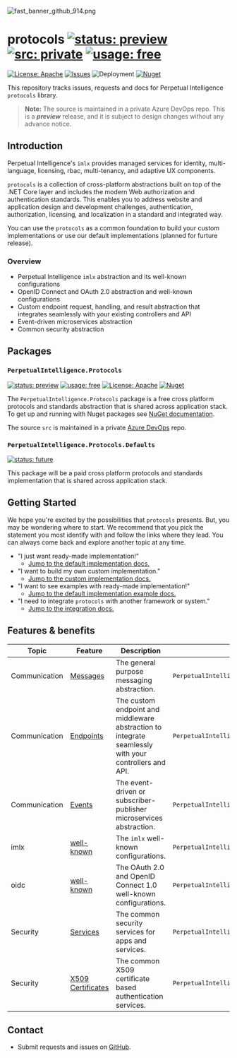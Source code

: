 ![fast_banner_github_914.png](https://en.gravatar.com/userimage/152742631/4ab9cb340649391354d65b592b744114.png)

# protocols [![status: preview](https://img.shields.io/badge/status-preview-yellow)]() [![src: private](https://img.shields.io/badge/src-private-red)]() [![usage: free](https://img.shields.io/badge/usage-free-green)]()
[![License: Apache](https://img.shields.io/badge/License-Apache-yellow.svg)](https://opensource.org/licenses/MIT)
[![Issues](https://img.shields.io/github/issues/perpetualintelligence/protocols)](https://github.com/perpetualintelligence/protocols/issues)
![Deployment](https://vsrm.dev.azure.com/perpetualintelligence/_apis/public/Release/badge/4c5f1531-e837-40e9-9e5e-47abaa3fab37/2/2)
[![Nuget](https://img.shields.io/nuget/vpre/PerpetualIntelligence.Protocols)](https://www.nuget.org/packages/PerpetualIntelligence.Protocols)

This repository tracks issues, requests and docs for Perpetual Intelligence `protocols` library.

> **Note:** The source is maintained in a private Azure DevOps repo. This is a ***preview*** release, and it is subject to design changes without any advance notice.

## Introduction

Perpetual Intelligence's `imlx` provides managed services for identity, multi-language, licensing, rbac, multi-tenancy, and adaptive UX components.

 `protocols` is a collection of cross-platform abstractions built on top of the .NET Core layer and includes the modern Web authorization and authentication standards. This enables you to address website and application design and development challenges, authentication, authorization, licensing, and localization in a standard and integrated way.

You can use the `protocols` as a common foundation to build your custom implementations or use our default implementations (planned for furture release).

### Overview

* Perpetual Intelligence `imlx` abstraction and its well-known configurations
* OpenID Connect and OAuth 2.0 abstraction and well-known configurations
* Custom endpoint request, handling, and result abstraction that integrates seamlessly with your existing controllers and API
* Event-driven microservices abstraction
* Common security abstraction

## Packages

### `PerpetualIntelligence.Protocols`
[![status: preview](https://img.shields.io/badge/status-preview-yellow)]()
[![usage: free](https://img.shields.io/badge/usage-free-green)]()
[![License: Apache](https://img.shields.io/badge/License-Apache-yellow.svg)](https://opensource.org/licenses/MIT)
[![Nuget](https://img.shields.io/nuget/vpre/PerpetualIntelligence.Protocols)](https://www.nuget.org/packages/PerpetualIntelligence.Protocols)

The `PerpetualIntelligence.Protocols` package is a free cross platform protocols and standards abstraction that is shared across application stack. To get up and running with Nuget packages see [NuGet documentation](https://docs.microsoft.com/en-us/nuget/).

The source `src` is maintained in a private [Azure DevOps](https://azure.microsoft.com/en-us/services/devops/) repo. 

### `PerpetualIntelligence.Protocols.Defaults`
[![status: future](https://img.shields.io/badge/status-future-blue)]()

This package will be a paid cross platform protocols and standards implementation that is shared across application stack.


## Getting Started

We hope you're excited by the possibilities that `protocols` presents. But, you may be wondering where to start. We recommend that you pick the statement you most identify with and follow the links where they lead. You can always come back and explore another topic at any time.

* "I just want ready-made implementation!"
  * [Jump to the default implementation docs.]()
* "I want to build my own custom implementation."
  * [Jump to the custom implementation docs.]()
* "I want to see examples with ready-made implementation!"
  * [Jump to the default implementation example docs.]()
* "I need to integrate `protocols` with another framework or system."
  * [Jump to the integration docs.](https://fast.design/docs/integrations/introduction)

## Features & benefits

| Topic | Feature | Description | Namespace | 
| ----- | ------- | ----------- | --------- |
| Communication | [Messages](https://github.com/perpetualintelligence/protocols/blob/main/docs/communication/messages.md) | The general purpose messaging abstraction. | `PerpetualIntelligence.Protocols.Communication`
| Communication | [Endpoints](https://github.com/perpetualintelligence/protocols/blob/main/docs/communication/endpoints/intro.md) | The custom endpoint and middleware abstraction to integrate seamlessly with your controllers and API. | `PerpetualIntelligence.Protocols.Communication.Endpoints`
| Communication | [Events](https://github.com/perpetualintelligence/protocols/blob/main/docs/communication/events/intro.md) | The event-driven or subscriber-publisher microservices abstraction. | `PerpetualIntelligence.Protocols.Communication.Events`
| imlx |  [well-known](https://github.com/perpetualintelligence/protocols/blob/main/docs/imlx/intro.md) | The `imlx` well-known configurations. | `PerpetualIntelligence.Protocols.Imlx`
| oidc | [well-known](https://github.com/perpetualintelligence/protocols/blob/main/docs/oidc/intro.md) | The OAuth 2.0 and OpenID Connect 1.0 well-known configurations. | `PerpetualIntelligence.Protocols.Oidc`
| Security | [Services](https://github.com/perpetualintelligence/protocols/blob/main/docs/security/intro.md) | The common security services for apps and services. | `PerpetualIntelligence.Protocols.Security`
| Security | [X509 Certificates](https://github.com/perpetualintelligence/protocols/blob/main/docs/security/certificates/x509/intro.md) | The common X509 certificate based authentication services. | `PerpetualIntelligence.Protocols.Security.Certificates.X509`

## Contact

* Submit requests and issues on [GitHub](https://github.com/perpetualintelligence/protocols/issues).

